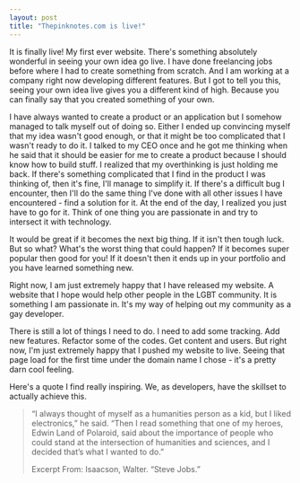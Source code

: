 ```yaml
---
layout: post
title: "Thepinknotes.com is live!"
---
```


It is finally live! My first ever website. There's something absolutely wonderful in seeing your own idea go live. I have done freelancing jobs before where I had to create something from scratch. And I am working at a company right now developing different features. But I got to tell you this, seeing your own idea live gives you a different kind of high. Because you can finally say that you created something of your own.

I have always wanted to create a product or an application but I somehow managed to talk myself out of doing so. Either I ended up convincing myself that my idea wasn't good enough, or that it might be too complicated that I wasn't ready to do it. I talked to my CEO once and he got me thinking when he said that it should be easier for me to create a product because I should know how to build stuff. I realized that my overthinking is just holding me back. If there's something complicated that I find in the product I was thinking of, then it's fine, I'll manage to simplify it. If there's a difficult bug I encounter, then I'll do the same thing I've done with all other issues I have encountered - find a solution for it. At the end of the day, I realized you just have to go for it. Think of one thing you are passionate in and try to intersect it with technology.

It would be great if it becomes the next big thing. If it isn't then tough luck. But so what? What's the worst thing that could happen? If it becomes super popular then good for you! If it doesn't then it ends up in your portfolio and you have learned something new.

Right now, I am just extremely happy that I have released my website. A website that I hope would help other people in the LGBT community. It is something I am passionate in. It's my way of helping out my community as a gay developer.

There is still a lot of things I need to do. I need to add some tracking. Add new features. Refactor some of the codes. Get content and users. But right now, I'm just extremely happy that I pushed my website to live. Seeing that page load for the first time under the domain name I chose - it's a pretty darn cool feeling.

Here's a quote I find really inspiring. We, as developers, have the skillset to actually achieve this.

>“I always thought of myself as a humanities person as a kid, but I liked electronics,” he said. “Then I read something that one of
>my heroes, Edwin Land of Polaroid, said about the importance of people who could stand at the intersection of humanities and
>sciences, and I decided that’s what I wanted to do.”
>
>Excerpt From: Isaacson, Walter. “Steve Jobs.”